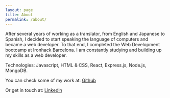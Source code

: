 ```yaml
---
layout: page
title: About
permalink: /about/
---
```


After several years of working as a translator, from English and Japanese to Spanish, I decided to start speaking the language of computers and became a web developer. To that end, I completed the Web Development bootcamp at Ironhack Barcelona. I am constantly studying and building up my skills as a web developer.

Technologies: Javascript, HTML & CSS, React, Express.js, Node.js, MongoDB.


You can check some of my work at:
[Github](https://github.com/DidacBA)

Or get in touch at:
[Linkedin](https://www.linkedin.com/in/didac-bigorda/) 
